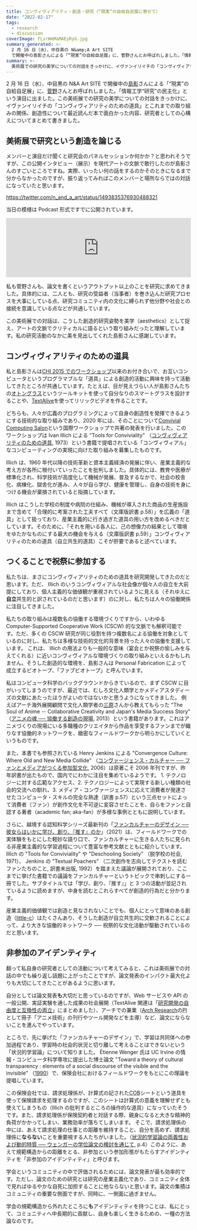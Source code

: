 ```yaml
---
title: コンヴィヴィアリティ・創造・研究（“現実”の自給自足展に寄せて）
date: "2022-02-17"
tags:
  - research
  - discussion
coverImage: FLsrWmMaMAEyRyG.jpg
summary_generated: >-
  2 月 16 日（水）、中目黒の N&amp;A Art SITE
  で開催中の島影さんによる「“現実”の自給自足展」に、菅野さんとお呼ばれしました。「情報工学“研究”の民主化」という演目に出ました。
summary: >-
  美術展での研究の美学についての対話をきっかけに、イヴァンイリイチの「コンヴィヴィアリティのための道具」とこれまでの取り組みの関係、創造性について最近読んだ本で面白かった内容、研究者としての心構えについてまとめて書きました。
---
```


2 月 16 日（水）、中目黒の N&A Art SITE で開催中の[島影](https://scrapbox.io/keisukeshimakage)さんによる「“現実”の自給自足展」に、[菅野](https://www.yusuke-sugano.info)さんとお呼ばれしました。「情報工学“研究”の民主化」という演目に出ました。この美術展での研究の美学についての対話をきっかけに、イヴァンイリイチの「コンヴィヴィアリティのための道具」とこれまでの取り組みの関係、創造性について最近読んだ本で面白かった内容、研究者としての心構えについてまとめて書きました。

## 美術展で研究という創造を論じる

メンバーと演目だけ聞くと研究会のパネルセッションか何かか？と思われそうですが、この公開インタビュー（展示）を現代アートの文脈で敢行したのが島影さんのすごいところですね。実際、いったい何の話をするのかそのときになるまで分からなかったのですが、振り返ってみればこのメンバーと場所ならではの対話になっていたと思います。

https://twitter.com/n_and_a_art/status/1493835376930488321

当日の模様は Podcast 形式ですでに公開されています。

<iframe src="https://anchor.fm/keisuke-shimakage/embed/episodes/ep-e1ei98t/a-a7eg06u" height="161px" width="100%" frameBorder="0" scrolling="no"></iframe>

私も菅野さんも、論文を書くというアウトプット以上のことを研究に求めてきました。具体的には、二人とも、研究の受益者（当事者）を巻き込んだ研究プロセスを大事にしている点、研究コミュニティ内の文化に縛られず他分野や社会との接続を意識している点などが共通しています。

この美術展での対話は、こうした創造的研究姿勢を美学（aesthetics）として捉え、アートの文脈でクリティカルに語るという取り組みだったと理解しています。私の研究活動のなかに美を見出してくれた島影さんに感謝しています。

## コンヴィヴィアリティのための道具

私と島影さんは[CHI 2015 でのワークショップ](https://hci.tokyo/chi2015)以来のお付き合いで、お互いコンピュータというプログラマブルな「道具」による創造的活動に興味を持って活動してきたところが共通しています。たとえば、目が見えづらい人が島影さんたちの[オトングラス](https://project.nikkeibp.co.jp/mirakoto/atcl/wellness/h_vol33)というツールキットを使って自分なりのスマートグラスを設計することや、[TextAlive](https://junkato.jp/ja/textalive)を使ってリリックビデオを作ることです。

どちらも、人々が広義のプログラミングによって自身の創造性を発揮できるようにする技術的な取り組みであり、2020 年には、そのことについて[Convivial Computing Salon](https://2020.programming-conference.org/home/salon-2020)という国際ワークショップで共著の発表を行いました。このワークショップは Ivan Illich による "Tools for Conviviality" （[コンヴィヴィアリティのための道具](https://amzn.to/3HKS9iK), 1973）という書籍で提唱されている「コンヴィヴィアル」なコンピューティングの実現に向けた取り組みを募集したものです。

Illich は、1960 年代以降の技術革新と資本主義経済の発展に伴い、産業主義的な考え方が各所に根付いていったことを批判しました。具体的には、教育や医療が標準化され、科学技術が高度化して機械が発展、普及するなかで、社会の校舎化、病棟化、獄舎化が進み、人々が自ら学び、健康を管理し、自身の技術を身につける機会が棄損されていると指摘しています。

Illich はこうした学校の制度や病院の仕組み、機械が導入された商品の生産施設まで含めて「合理的に考案された工夫すべて（文庫版訳書 p.58）」を広義の「道具」として扱っており、産業主義的に行き過ぎた道具の用い方を改めるべきだとしています。そのために、「それを用いる各人に、己の想像力の結果として環境をゆたかなものにする最大の機会を与える（文庫版訳書 p.59）」コンヴィヴィアリティのための道具（自立共生的道具）こそが肝要であると述べています。

## つくることで祝祭に参加する

私たちは、まさにコンヴィヴィアリティのための道具を研究開発してきたのだと思います。ただ、 Illich のいうコンヴィヴィアルな社会像が個々人の自立を大前提にしており、個人主義的な価値観が重視されているように見える（それゆえに**自立**共生的と訳されているのだと思います）のに対し、私たちは人々の協働関係に注目してきました。

私たちの取り組みは複数名の協働する環境づくりですから、いわゆる Computer-Supported Cooperative Work (CSCW) 的な文脈でも解釈可能です。ただ、多くの CSCW 研究が同じ役割を持つ複数名による協働を対象としているのに対し、私たちは多様な技術的文化的背景を持った人々の協働を支援しています。
これは、 Illich の用法よりも一般的な意味（宴会とか祝祭の愉しみを与えてくれる）に近いコンヴィヴィアルな環境づくりの取り組みといえるかもしれません。そうした創造的な環境を、島影さんは Personal Fabrication によって成立するビオトープ、「ファブビオトープ」と呼んでいます。

私はコンピュータ科学のバックグラウンドからきているので、まず CSCW に目がいってしまうのですが、最近では、むしろ文化人類学とかメディアスタディーズの文献にあたったほうがよいのではないかと思うようになってきました。
例えばアーチ海外展開顧問で文化人類学者の[三原](https://rmihara.net)さんから教えてもらった "The Soul of Anime -- Collaborative Creativity and Japan's Media Success Story" （[アニメの魂 ── 協働する創造の現場](https://amzn.to/3HNmP2R), 2013）という書籍があります。これはアニメづくりの現場にいる多職種のクリエイタから作品を享受するファンまでが織りなす協働的ネットワークを、緻密なフィールドワークから明らかにしていくというものです。

また、本書でも参照されている Henry Jenkins による "Convergence Culture: Where Old and New Media Collide" （[コンヴァージェンス・カルチャー ── ファンとメディアがつくる参加型文化](https://amzn.to/3MpUgfg), 2006）は原著こそ 2006 年刊ですが、昨年訳書が出たもので、国内でにわかに注目を集めているようです。 1. テクノロジーに対する広範なアクセス、2. テクノロジーによって実現する新しい種類の社会的交流への馴れ、3. メディア・コンヴァージェンスに応えて消費者が発達させたコンピュータ・スキルの完全な熟達（訳書 p.57）という三点セットによって消費者（ファン）が創作文化を不可逆に変容させたことを、自らをファンと自認する著者（academic fan; aka-fan）が多様な事例とともに説明しています。

さらに、越境する認知科学シリーズ最新刊の「[ファンカルチャーのデザイン ── 彼女らはいかに学び、創り、『推す』のか](https://amzn.to/3CjBAJr)」（2021）は、フィールドワークでの実体験をもとにした軽妙な語り口で、ファンカルチャーに生きる人たちに見られる非産業主義的な学習過程について豊富な参考文献とともに紹介しています。 Illich の "Tools for Conviviality" や "Deschooling Society" （脱学校の社会, 1971）、 Jenkins の "Textual Poachers" （二次創作を志向してテクストを読むファンたちのこと, 訳書未出版, 1992）を踏まえた議論が展開されており、ここまでに挙げた書籍での議論をファンカルチャーというトピックで串刺しにする一冊でした。サブタイトルでは「学び、創り、『推す』」と 3 つの活動が並記されているように読めますが、中身を読むとこれらすべてが創造的行為だと分かります。

産業主義的価値観では創造と見なされないことでも、個人にとって意味のある創造（[little-c](https://keyword.japancreativity.jp/applied/big-c%E3%83%BBlittle-c/)）はたくさんあり、そうした創造が自立共生的に交歓されることによって、より大きな協働的ネットワーク ── 祝祭的な文化活動が駆動されているのだと思います。

## 非参加のアイデンティティ

翻って私自身の研究者としての活動について考えてみると、これは美術展での対話の中でも繰り返し話題に上がったことですが、論文発表のインパクト最大化よりも大切にしてきたことがあるように思います。

自分としては論文発表**も**大切だと思っているのですが、Web サービスや API の一般公開、実証実験を通した成果の社会展開（TextAlive 関連は「[研究開発の自由度と互換性の両立](https://blog.junkato.jp/ja/posts/2021-12-31-dev-freedom-and-compatibility/)」にまとめました）、アーチでの兼業（[Arch Research](https://research.archinc.jp)の<abbr title="Principal Investigator">PI</abbr>として冊子「アニメ技術」の刊行やツール開発などを主導）など、論文にならないことを進んでやっています。

ところで、先に挙げた「ファンカルチャーのデザイン」で、学習は共同体への参加過程であり、学習時の社会的状況と切り離して考えることはできないという「状況的学習論」について知りました。 Étienne Wenger 氏は UC Irvine の情報・コンピュータ科学専攻に提出した博士論文 "Toward a theory of cultural transparency : elements of a social discourse of the visible and the invisible" （[1990](https://escholarship.org/uc/item/1s31f7wf)）で、保険会社におけるフィールドワークをもとにこの理論を提唱しています。

この保険会社では、請求処理係が、計算式の記された<abbr title="Coordination of Benefits">COB</abbr>シートという道具を使って保険請求を処理するのですが、このシートは計算式の意義を理解せずとも使えてしまうもの（Illich の批判するところの操作的な道具）になっていたそうです。また、請求処理係が保険契約者と対話する際、親身になると大きな精神的負荷がかかってしまい、業務効率が落ちてしまいます。
そこで、請求処理係の中には、あえて請求処理の仕事との距離を維持すること、自分を高めず、請求処理係に**ならない**ことを重要視する人たちがいました。（[状況的学習論の両義性および動的特質 ── ウェンガーの学位論文の検討を通じて](https://ousar.lib.okayama-u.ac.jp/ja/57996), p.4）このように、あえて規範構造からの距離をとる、非参加という参加形態がもたらすアイデンティティを「非参加のアイデンティティ」と呼びます。

学会というコミュニティの中で評価されるためには、論文発表が最も効率的です。ただし、論文のための研究とは研究の産業主義化であり、コミュニティ全体で見ればゆるやかな自死に加担することに他ならないと思います。論文の集積はコミュニティの重要な側面ですが、同時に、一側面に過ぎません。

学会の規範構造から外れたところに**も**アイデンティティを持つことは、私にとって、コミュニティへ中長期的に貢献し、自身も楽しく生きるための、一種の方法論なのです。
